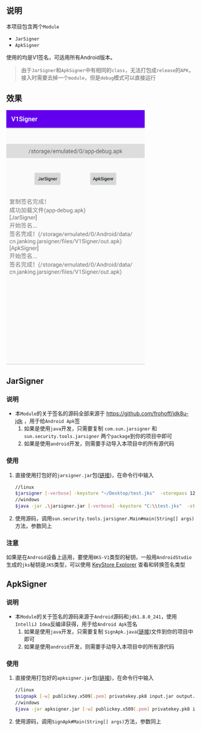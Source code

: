 ## 说明

本项目包含两个`Module`

* `JarSigner`
* `ApkSigner`

使用的均是V1签名，可适用所有Android版本。

> 由于`JarSigner`和`ApkSigner`中有相同的`class`，无法打包成`release`的`APK`，接入时需要去掉一个`module`，但是`debug`模式可以直接运行

## 效果

<img src="README.assets/image-20200415221027516.png" width="369"></img>

## JarSigner

### 说明

* 本`Module`的关于签名的源码全部来源于 https://github.com/frohoff/jdk8u-jdk ，用于给`Android Apk`签
  1. 如果是使用`java`开发，只需要复制 `com.sun.jarsigner` 和 `sun.security.tools.jarsigner` 两个`package`到你的项目中即可
  2. 如果是使用`android`开发，则需要手动导入本项目中的所有源代码

### 使用

1. 直接使用打包好的`jarsigner.jar`包([链接](https://github.com/JankingWon/V1Signer/releases))，在命令行中输入

   ```bash
   //linux
   $jarsigner [-verbose] -keystore "~/Desktop/test.jks"  -storepass 123456  -keyPass 123456 -signedjar "~/Desktop/test.apk" "~/Desktop/unsigned.apk" test
   //windows
   $java -jar .\jarsigner.jar [-verbose] -keystore "C:\\test.jks"  -storepass 123456  -keyPass 123456 -signedjar "C:\\test.apk" "C:\\unsigned.apk" test
   ```

2. 使用源码，调用`sun.security.tools.jarsigner.Main#main(String[] args)`方法，参数同上

### 注意

如果是在`Android`设备上适用，要使用`BKS-V1`类型的秘钥，一般用`AndroidStudio`生成的`jks`秘钥是`JKS`类型，可以使用 [KeyStore Explorer](https://keystore-explorer.org/) 查看和转换签名类型

## ApkSigner

### 说明

* 本`Module`的关于签名的源码来源于`Android`源码和`jdk1.8.0_241`，使用`IntelliJ Idea`反编译获得，用于给`Android Apk`签名
  1. 如果是使用`java`开发，只需要复制 `SignApk.java`([链接](https://github.com/JankingWon/V1Signer/blob/master/apksigner/src/main/java/com/android/signapk/SignApk.java))文件到你的项目中即可
  2. 如果是使用`android`开发，则需要手动导入本项目中的所有源代码


### 使用

1. 直接使用打包好的`apksigner.jar`包([链接](https://github.com/JankingWon/V1Signer/releases))，在命令行中输入

   ```bash
   //linux
   $signapk [-w] publickey.x509[.pem] privatekey.pk8 input.jar output.jar
   //windows
   $java -jar apksigner.jar [-w] publickey.x509[.pem] privatekey.pk8 input.jar output.jar
   ```

2. 使用源码，调用`SignApk#Main(String[] args)`方法，参数同上


